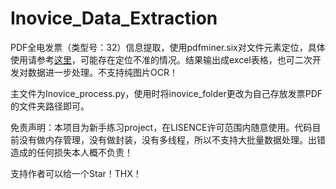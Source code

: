 # Inovice_Data_Extraction
PDF全电发票（类型号：32）信息提取，使用pdfminer.six对文件元素定位，具体使用请参考[这里](https://pdfminersix.readthedocs.io/en/latest/)，可能存在定位不准的情况。结果输出成excel表格，也可二次开发对数据进一步处理。不支持纯图片OCR！

主文件为Inovice_process.py，使用时将inovice_folder更改为自己存放发票PDF的文件夹路径即可。

免责声明：本项目为新手练习project，在LISENCE许可范围内随意使用。代码目前没有做内存管理，没有做封装，没有多线程，所以不支持大批量数据处理。出错造成的任何损失本人概不负责！

支持作者可以给一个Star！THX！
